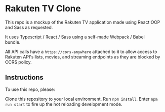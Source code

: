 # Rakuten TV Clone

This repo is a mockup of the Rakuten TV application made using React OOP and Sass as requested.

It uses Typescript / React / Sass using a self-made Webpack / Babel bundle.

All API calls have a `https://cors-anywhere` attached to it to allow access to Rakuten API's lists, movies, and streaming endpoints as they are blocked by CORS policy.

## Instructions

To use this repo, please:

Clone this repository to your local environment.
Run `npm install`.
Enter `npm run start` to fire up the hot reloading development mode.

